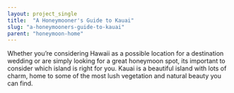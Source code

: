 ```yaml
---
layout: project_single
title:  "A Honeymooner's Guide to Kauai"
slug: "a-honeymooners-guide-to-kauai"
parent: "honeymoon-home"
---
```

Whether you’re considering Hawaii as a possible location for a destination wedding or are simply looking for a great honeymoon spot, its important to consider which island is right for you. Kauai is a beautiful island with lots of charm, home to some of the most lush vegetation and natural beauty you can find.